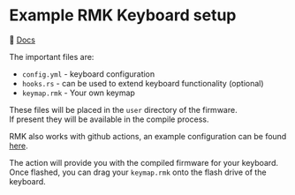 # Example RMK Keyboard setup

📖 [Docs](https://rmk-firmware.github.io/rmk)

The important files are:
 - `config.yml` - keyboard configuration
 - `hooks.rs` - can be used to extend keyboard functionality (optional)
 - `keymap.rmk` - Your own keymap

 These files will be placed in the `user` directory of the firmware.  
 If present they will be available in the compile process.

 RMK also works with github actions, an example configuration can be found [here](https://github.com/rmk-firmware/example/blob/master/.github/workflows/build.yml).

 The action will provide you with the compiled firmware for your keyboard.
 Once flashed, you can drag your `keymap.rmk` onto the flash drive of the keyboard.